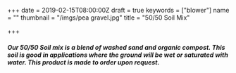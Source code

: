 +++
date = 2019-02-15T08:00:00Z
draft = true
keywords = ["blower"]
name = ""
thumbnail = "/imgs/pea gravel.jpg"
title = "50/50 Soil Mix"

+++
##### Our 50/50 Soil mix is a blend of washed sand and organic compost. This soil is good in applications where the ground will be wet or saturated with water. This product is made to order upon request. 